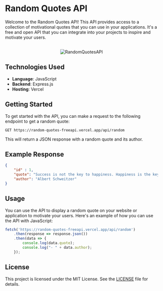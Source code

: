 # Random Quotes API

Welcome to the Random Quotes API! This API provides access to a collection of motivational quotes that you can use in your applications. It's a free and open API that you can integrate into your projects to inspire and motivate your users.
<div align='center'>
  <br>
  <img src="https://github.com/altamsh04/RandomQuotes-API/assets/84860267/3d7275da-9782-47ba-a754-5f58bdd2c21a" alt="RandomQuotesAPI">
  <br>
</div>

## Technologies Used

- **Language**: JavaScript
- **Backend**: Express.js
- **Hosting**: Vercel

## Getting Started

To get started with the API, you can make a request to the following endpoint to get a random quote:

```
GET https://random-quotes-freeapi.vercel.app/api/random
```

This will return a JSON response with a random quote and its author.

## Example Response

```json
{
    "id" : 1, 
    "quote": "Success is not the key to happiness. Happiness is the key to success. If you love what you are doing, you will be successful.",
    "author": "Albert Schweitzer"
}
```

## Usage

You can use the API to display a random quote on your website or application to motivate your users. Here's an example of how you can use the API with JavaScript:

```javascript
fetch('https://random-quotes-freeapi.vercel.app/api/random')
    .then(response => response.json())
    .then(data => {
        console.log(data.quote);
        console.log("- " + data.author);
    });
```

## License

This project is licensed under the MIT License. See the [LICENSE](LICENSE) file for details.
